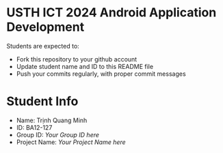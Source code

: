 USTH ICT 2024 Android Application Development
=====================================================

Students are expected to:

* Fork this repository to your github account
* Update student name and ID to this README file
* Push your commits regularly, with proper commit messages

Student Info
=======================

* Name: Trịnh Quang Minh
* ID: BA12-127
* Group ID: *Your Group ID here*
* Project Name: *Your Project Name here*
